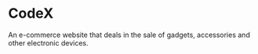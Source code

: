 # CodeX
An e-commerce website that deals in the sale of gadgets, accessories and other electronic devices.
